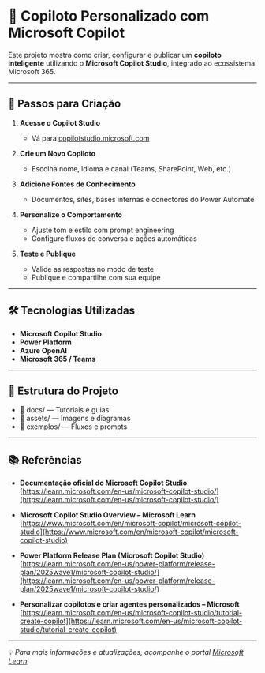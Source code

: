 # 🤖 Copiloto Personalizado com Microsoft Copilot

Este projeto mostra como criar, configurar e publicar um **copiloto inteligente** utilizando o **Microsoft Copilot Studio**, integrado ao ecossistema Microsoft 365.

---

## 🚀 Passos para Criação

1. **Acesse o Copilot Studio**
   - Vá para [copilotstudio.microsoft.com](https://copilotstudio.microsoft.com/)

2. **Crie um Novo Copiloto**
   - Escolha nome, idioma e canal (Teams, SharePoint, Web, etc.)

3. **Adicione Fontes de Conhecimento**
   - Documentos, sites, bases internas e conectores do Power Automate

4. **Personalize o Comportamento**
   - Ajuste tom e estilo com prompt engineering  
   - Configure fluxos de conversa e ações automáticas

5. **Teste e Publique**
   - Valide as respostas no modo de teste  
   - Publique e compartilhe com sua equipe

---

## 🛠️ Tecnologias Utilizadas

- **Microsoft Copilot Studio**
- **Power Platform**
- **Azure OpenAI**
- **Microsoft 365 / Teams**

---

## 📂 Estrutura do Projeto
- 📁 docs/ — Tutoriais e guias
- 📁 assets/ — Imagens e diagramas
- 📁 exemplos/ — Fluxos e prompts

---

## 📚 Referências

- **Documentação oficial do Microsoft Copilot Studio**  
  [https://learn.microsoft.com/en-us/microsoft-copilot-studio/](https://learn.microsoft.com/en-us/microsoft-copilot-studio/)

- **Microsoft Copilot Studio Overview – Microsoft Learn**  
  [https://www.microsoft.com/en/microsoft-copilot/microsoft-copilot-studio](https://www.microsoft.com/en/microsoft-copilot/microsoft-copilot-studio)

- **Power Platform Release Plan (Microsoft Copilot Studio)**  
  [https://learn.microsoft.com/en-us/power-platform/release-plan/2025wave1/microsoft-copilot-studio/](https://learn.microsoft.com/en-us/power-platform/release-plan/2025wave1/microsoft-copilot-studio/)

- **Personalizar copilotos e criar agentes personalizados – Microsoft**  
  [https://learn.microsoft.com/en-us/microsoft-copilot-studio/tutorial-create-copilot](https://learn.microsoft.com/en-us/microsoft-copilot-studio/tutorial-create-copilot)

---

💡 *Para mais informações e atualizações, acompanhe o portal [Microsoft Learn](https://learn.microsoft.com/).*
